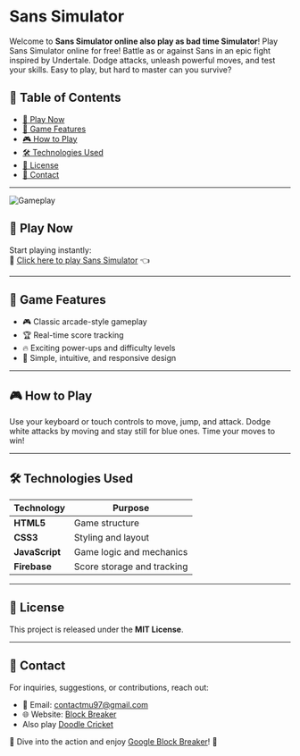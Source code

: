 # Sans Simulator

Welcome to **Sans Simulator online also play as bad time Simulator**! Play Sans Simulator online for free! Battle as or against Sans in an epic fight inspired by Undertale. Dodge attacks, unleash powerful moves, and test your skills. Easy to play, but hard to master can you survive?

## 📑 Table of Contents
- [🚀 Play Now](#-play-now)
- [📌 Game Features](#-game-features)
- [🎮 How to Play](#-how-to-play)
- [🛠️ Technologies Used](#-technologies-used)
- [📜 License](#-license)
- [📩 Contact](#-contact)

---

![Gameplay](http://i.imgur.com/K8vsw.gif "Gameplay Preview")

## 🚀 Play Now
Start playing instantly:  
🔗 [Click here to play Sans Simulator](https://sans-simulator.github.io/) 👈

---

## 📌 Game Features
- 🎮 Classic arcade-style gameplay
- 🏆 Real-time score tracking
- 🔥 Exciting power-ups and difficulty levels
- 🎨 Simple, intuitive, and responsive design

---

## 🎮 How to Play
Use your keyboard or touch controls to move, jump, and attack. Dodge white attacks by moving and stay still for blue ones. Time your moves to win!

---

## 🛠️ Technologies Used

| Technology          | Purpose                  |
|--------------------|--------------------------|
| **HTML5**         | Game structure            |
| **CSS3**          | Styling and layout        |
| **JavaScript**    | Game logic and mechanics  |
| **Firebase**      | Score storage and tracking |

---

## 📜 License
This project is released under the **MIT License**.

---

## 📩 Contact
For inquiries, suggestions, or contributions, reach out:
- 📧 Email: contactmu97@gmail.com  
- 🌐 Website: [Block Breaker](https://sans-simulator.github.io/)
- Also play [Doodle Cricket](https://doodlecricket.org/)

🚀 Dive into the action and enjoy [Google Block Breaker](https://sans-simulator.github.io/)! 🎉

